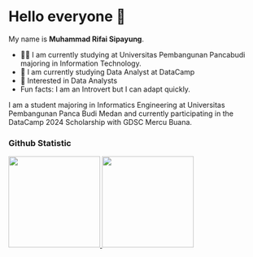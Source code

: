 # Hello everyone 👋

My name is **Muhammad Rifai Sipayung**.
- 👩‍🎓 I am currently studying at Universitas Pembangunan Pancabudi majoring in Information Technology.
- 📝 I am currently studying Data Analyst at DataCamp
- 💬 Interested in Data Analysts
- Fun facts: I am an Introvert but I can adapt quickly.


I am a student majoring in Informatics Engineering at Universitas Pembangunan Panca Budi Medan and currently participating in the DataCamp 2024 Scholarship with GDSC Mercu Buana.


### Github Statistic
<p align="left">
<a href="https://github.com/Rifai2a2">
  <img height="180em" src="https://github-readme-stats-eight-theta.vercel.app/api?username=Rifai2a2&show_icons=true&theme=algolia&include_all_commits=true&count_private=true"/>
  <img height="180em" src="https://github-readme-stats-eight-theta.vercel.app/api/top-langs/?username=Rifai2a2&layout=compact&langs_count=8&theme=algolia"/>
</a>
</p>

<!--
**Rifai2a2/Rifai2a2** is a ✨ _special_ ✨ repository because its `README.md` (this file) appears on your GitHub profile.

Here are some ideas to get you started:



- 🌱 I’m currently learning ...
- 👯 I’m looking to collaborate on ...
- 🤔 I’m looking for help with ...
- 💬 Ask me about ...
- 📫 How to reach me: ...
- 😄 Pronouns: ...
- ⚡ Fun fact: ...
-->

